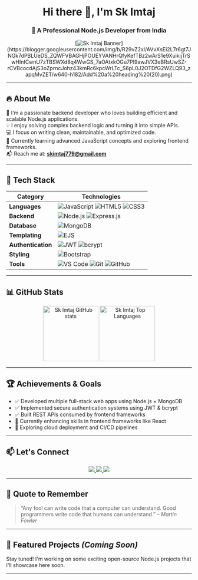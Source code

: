 <h1 align="center">Hi there 👋, I'm Sk Imtaj</h1>
<h3 align="center">🚀 A Professional Node.js Developer from India</h3>

<p align="center">
  [<img src="https://blogger.googleusercontent.com/img/b/R29vZ2xl/AVvXsEghWnev_E1WvkY44oRfbg1VAqYcKos-Nbf_ObbRF7DN6C_vjnW24-Qg04UWiQuGQhSHNYJJWQ4lCL79NkESChHZM6dM5kzKoS_IezgMDY5nv6St7tSbwRoyjKKLiWHXIAL0Sp-4TC1Sn_4_HLKLbIhyphenhyphenbE3oizzDS8agUGghQYVFfpDPasutW8JEAG7O_wOG/w640-h182/Add%20a%20heading%20(18).png" alt="Sk Imtaj Banner"/>](https://blogger.googleusercontent.com/img/b/R29vZ2xl/AVvXsEi2L7r6gt7JNGk7dPBLUeDS_ZQWFVBAGHjPOUEYVANHrQfyKefTBz2wArS1e9XuikijTrSwHInICwnU7zTBSWXd8q4WwGS_7aOAtxkOGu7PI9awJVX3eBRsUwSZ-rCVBcocdAjS3oZprncJohz43kmRc6kpcWrLTc_S6pL0J2OTDfG2WZLQ93_zapqMvZET/w640-h182/Add%20a%20heading%20(20).png)
</p>

---

## 🔥 About Me

🎯 I'm a passionate backend developer who loves building efficient and scalable Node.js applications.  
💡 I enjoy solving complex backend logic and turning it into simple APIs.  
💻 I focus on writing clean, maintainable, and optimized code.  
🌱 Currently learning advanced JavaScript concepts and exploring frontend frameworks.  
📬 Reach me at: **skimtaj779@gmail.com**

---

## 🚀 Tech Stack

| Category | Technologies |
| -------- | ------------ |
| **Languages** | ![JavaScript](https://img.shields.io/badge/-JavaScript-black?style=flat-square&logo=javascript) ![HTML5](https://img.shields.io/badge/-HTML5-orange?style=flat-square&logo=html5) ![CSS3](https://img.shields.io/badge/-CSS3-blue?style=flat-square&logo=css3) |
| **Backend** | ![Node.js](https://img.shields.io/badge/-Node.js-green?style=flat-square&logo=node.js) ![Express.js](https://img.shields.io/badge/-Express.js-gray?style=flat-square&logo=express) |
| **Database** | ![MongoDB](https://img.shields.io/badge/-MongoDB-green?style=flat-square&logo=mongodb) |
| **Templating** | ![EJS](https://img.shields.io/badge/-EJS-yellow?style=flat-square&logo=ejs) |
| **Authentication** | ![JWT](https://img.shields.io/badge/-JWT-blueviolet?style=flat-square&logo=json-web-tokens) ![bcrypt](https://img.shields.io/badge/-bcrypt-darkgreen?style=flat-square) |
| **Styling** | ![Bootstrap](https://img.shields.io/badge/-Bootstrap-purple?style=flat-square&logo=bootstrap) |
| **Tools** | ![VS Code](https://img.shields.io/badge/-VS%20Code-007ACC?style=flat-square&logo=visual-studio-code) ![Git](https://img.shields.io/badge/-Git-F05032?style=flat-square&logo=git) ![GitHub](https://img.shields.io/badge/-GitHub-black?style=flat-square&logo=github) |

---

## 📊 GitHub Stats

<p align="center">
  <img src="https://github-readme-stats.vercel.app/api?username=skimtaj&show_icons=true&theme=radical" alt="Sk Imtaj GitHub stats" height="150"/>
  <img src="https://github-readme-stats.vercel.app/api/top-langs/?username=skimtaj&layout=compact&theme=radical" alt="Sk Imtaj Top Languages" height="150"/>
</p>

---

## 🏆 Achievements & Goals

- ✅ Developed multiple full-stack web apps using Node.js + MongoDB  
- ✅ Implemented secure authentication systems using JWT & bcrypt  
- ✅ Built REST APIs consumed by frontend frameworks  
- 🔄 Currently enhancing skills in frontend frameworks like React  
- 🔭 Exploring cloud deployment and CI/CD pipelines  

---

## 📫 Let's Connect

<p align="center">
  <a href="https://github.com/skimtaj" target="_blank">
    <img src="https://img.shields.io/badge/GitHub-100000?style=for-the-badge&logo=github&logoColor=white"/>
  </a>
  <a href="https://www.linkedin.com/in/sk-imtaj/" target="_blank">
    <img src="https://img.shields.io/badge/LinkedIn-0077B5?style=for-the-badge&logo=linkedin&logoColor=white"/>
  </a>
  <a href="https://x.com/SkImtaj459919" target="_blank">
    <img src="https://img.shields.io/badge/Twitter-1DA1F2?style=for-the-badge&logo=twitter&logoColor=white"/>
  </a>
 
</p>

---

## 💬 Quote to Remember

> “Any fool can write code that a computer can understand. Good programmers write code that humans can understand.” – *Martin Fowler*

---

## 📌 Featured Projects *(Coming Soon)*

Stay tuned! I'm working on some exciting open-source Node.js projects that I'll showcase here soon.

---
